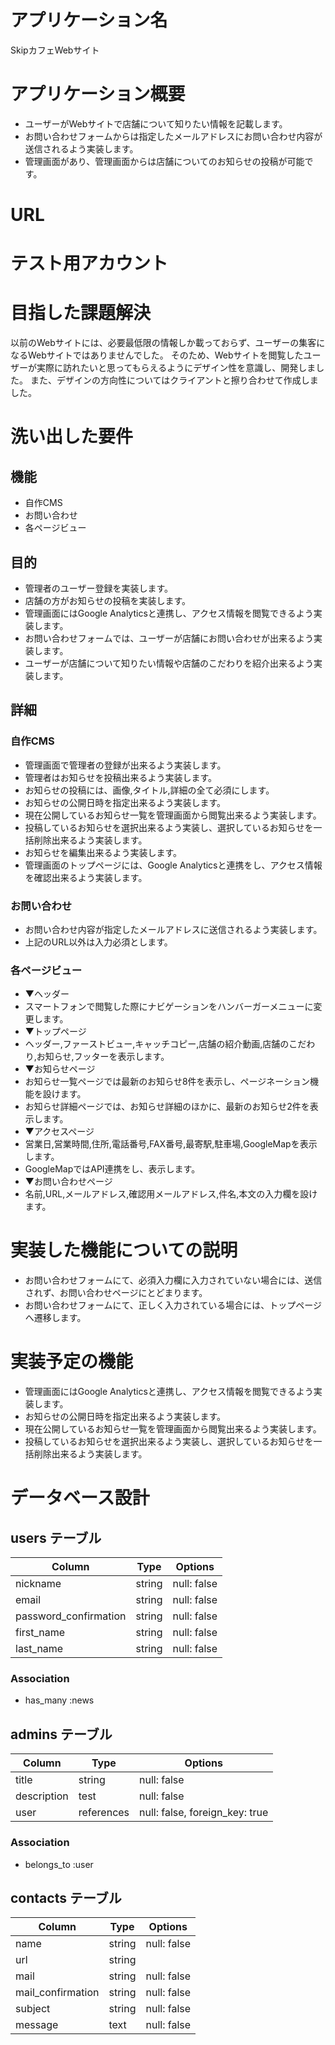 # アプリケーション名

SkipカフェWebサイト


# アプリケーション概要

- ユーザーがWebサイトで店舗について知りたい情報を記載します。
- お問い合わせフォームからは指定したメールアドレスにお問い合わせ内容が送信されるよう実装します。
- 管理画面があり、管理画面からは店舗についてのお知らせの投稿が可能です。


# URL


# テスト用アカウント


# 目指した課題解決

以前のWebサイトには、必要最低限の情報しか載っておらず、ユーザーの集客になるWebサイトではありませんでした。
そのため、Webサイトを閲覧したユーザーが実際に訪れたいと思ってもらえるようにデザイン性を意識し、開発しました。
また、デザインの方向性についてはクライアントと擦り合わせて作成しました。


# 洗い出した要件

## 機能

- 自作CMS
- お問い合わせ
- 各ページビュー

## 目的
- 管理者のユーザー登録を実装します。
- 店舗の方がお知らせの投稿を実装します。
- 管理画面にはGoogle Analyticsと連携し、アクセス情報を閲覧できるよう実装します。
- お問い合わせフォームでは、ユーザーが店舗にお問い合わせが出来るよう実装します。
- ユーザーが店舗について知りたい情報や店舗のこだわりを紹介出来るよう実装します。

## 詳細

### 自作CMS

- 管理画面で管理者の登録が出来るよう実装します。
- 管理者はお知らせを投稿出来るよう実装します。
- お知らせの投稿には、画像,タイトル,詳細の全て必須にします。
- お知らせの公開日時を指定出来るよう実装します。
- 現在公開しているお知らせ一覧を管理画面から閲覧出来るよう実装します。
- 投稿しているお知らせを選択出来るよう実装し、選択しているお知らせを一括削除出来るよう実装します。
- お知らせを編集出来るよう実装します。
- 管理画面のトップページには、Google Analyticsと連携をし、アクセス情報を確認出来るよう実装します。

### お問い合わせ

- お問い合わせ内容が指定したメールアドレスに送信されるよう実装します。
- 上記のURL以外は入力必須とします。

### 各ページビュー

- ▼ヘッダー
- スマートフォンで閲覧した際にナビゲーションをハンバーガーメニューに変更します。
- ▼トップページ
- ヘッダー,ファーストビュー,キャッチコピー,店舗の紹介動画,店舗のこだわり,お知らせ,フッターを表示します。
- ▼お知らせページ
- お知らせ一覧ページでは最新のお知らせ8件を表示し、ページネーション機能を設けます。
- お知らせ詳細ページでは、お知らせ詳細のほかに、最新のお知らせ2件を表示します。
- ▼アクセスページ
- 営業日,営業時間,住所,電話番号,FAX番号,最寄駅,駐車場,GoogleMapを表示します。
- GoogleMapではAPI連携をし、表示します。
- ▼お問い合わせページ
- 名前,URL,メールアドレス,確認用メールアドレス,件名,本文の入力欄を設けます。


# 実装した機能についての説明
- お問い合わせフォームにて、必須入力欄に入力されていない場合には、送信されず、お問い合わせページにとどまります。
- お問い合わせフォームにて、正しく入力されている場合には、トップページへ遷移します。


# 実装予定の機能
- 管理画面にはGoogle Analyticsと連携し、アクセス情報を閲覧できるよう実装します。
- お知らせの公開日時を指定出来るよう実装します。
- 現在公開しているお知らせ一覧を管理画面から閲覧出来るよう実装します。
- 投稿しているお知らせを選択出来るよう実装し、選択しているお知らせを一括削除出来るよう実装します。


# データベース設計

## users テーブル

| Column                | Type     | Options     |
| --------------------- | -------- | ----------- |
| nickname              | string   | null: false |
| email                 | string   | null: false |
| password_confirmation | string   | null: false |
| first_name            | string   | null: false |
| last_name             | string   | null: false |

### Association

- has_many :news

## admins テーブル

| Column      | Type       | Options                        |
| ----------- | ---------- | ------------------------------ |
| title       | string     | null: false                    |
| description | test       | null: false                    |
| user        | references | null: false, foreign_key: true |

### Association

- belongs_to :user

## contacts テーブル

| Column            | Type   | Options                        |
| ----------------- | ------ | ------------------------------ |
| name              | string | null: false                    |
| url               | string |                                |
| mail              | string | null: false                    |
| mail_confirmation | string | null: false                    |
| subject           | string | null: false                    |
| message           | text   | null: false                    |